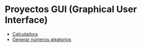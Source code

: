 # Proyectos GUI (Graphical User Interface)

- [Calculadora](https://github.com/AyudaEnPython/Proyectos/tree/main/GUI/calculadora)
- [Generar números aleatorios](https://github.com/AyudaEnPython/Proyectos/tree/main/GUI/generar_aleatorios)